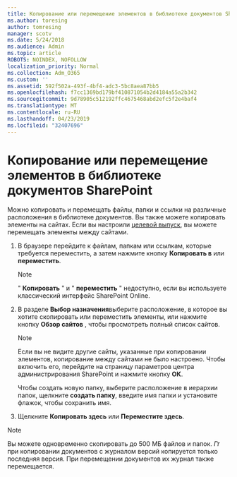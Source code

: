 ```yaml
---
title: Копирование или перемещение элементов в библиотеке документов SharePoint
ms.author: toresing
author: tomresing
manager: scotv
ms.date: 5/24/2018
ms.audience: Admin
ms.topic: article
ROBOTS: NOINDEX, NOFOLLOW
localization_priority: Normal
ms.collection: Adm_O365
ms.custom: ''
ms.assetid: 592f502a-493f-4bf4-adc3-5bc8aea87bb5
ms.openlocfilehash: f7cc1369bd179bf410871054b2d4184a55a2b342
ms.sourcegitcommit: 9d78905c512192ffc4675468abd2efc5f2e4baf4
ms.translationtype: MT
ms.contentlocale: ru-RU
ms.lasthandoff: 04/23/2019
ms.locfileid: "32407696"
---
```

# <a name="copy-or-move-items-in-a-sharepoint-document-library"></a>Копирование или перемещение элементов в библиотеке документов SharePoint

Можно копировать и перемещать файлы, папки и ссылки на различные расположения в библиотеке документов. Вы также можете копировать элементы на сайтах. Если вы настроили [целевой выпуск](https://go.microsoft.com/fwlink/?linkid=622980), вы можете перемещать элементы между сайтами.
  
1. В браузере перейдите к файлам, папкам или ссылкам, которые требуется переместить, а затем нажмите кнопку **Копировать в** или **переместить**.
    
    > [!NOTE]
    > " **Копировать** " и " **переместить** " недоступно, если вы используете классический интерфейс SharePoint Online. 
  
2. В разделе **Выбор назначения**выберите расположение, в которое вы хотите скопировать или переместить элементы, или нажмите кнопку **Обзор сайтов** , чтобы просмотреть полный список сайтов. 
    
    > [!NOTE]
    > Если вы не видите другие сайты, указанные при копировании элементов, копирование между сайтами не было настроено. Чтобы включить его, перейдите на страницу параметров центра администрирования SharePoint и нажмите кнопку **ОК**. 
  
    Чтобы создать новую папку, выберите расположение в иерархии папок, щелкните **создать папку**, введите имя папки и установите флажок, чтобы сохранить имя.
    
3. Щелкните **Копировать здесь** или **Переместите здесь**.
    
> [!NOTE]
>  Вы можете одновременно скопировать до 500 МБ файлов и папок. _Гт_ при копировании документов с журналом версий копируется только последняя версия. При перемещении документов их журнал также перемещается. 
  

